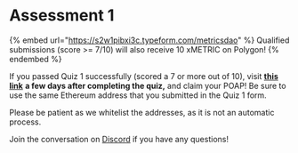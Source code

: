 # Assessment 1

{% embed url="https://s2w1pibxi3c.typeform.com/metricsdao" %}
Qualified submissions (score >= 7/10) will also receive 10 xMETRIC on Polygon!
{% endembed %}

If you passed Quiz 1 successfully (scored a 7 or more out of 10), visit [**this link**](https://poap.delivery/blockchainanalytics1) **a few days after completing the quiz,** and claim your POAP! Be sure to use the same Ethereum address that you submitted in the Quiz 1 form.&#x20;

Please be patient as we whitelist the addresses, as it is not an automatic process.

Join the conversation on [Discord](https://discord.com/channels/902943676685230100/992490932412883064) if you have any questions!
